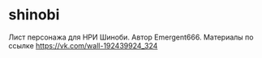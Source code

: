 # shinobi
Лист персонажа для НРИ Шиноби.
Автор Emergent666.
Материалы по ссылке https://vk.com/wall-192439924_324

